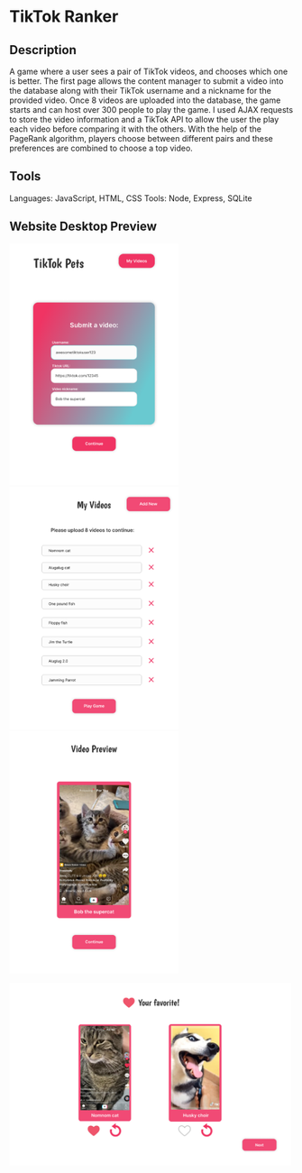 # TikTok Ranker

## Description

A game where a user sees a pair of TikTok videos, and chooses which one is better. The first page allows the content manager to submit a video into the database along with their TikTok username and a nickname for the provided video. Once 8 videos are uploaded into the database, the game starts and can host over 300 people to play the game. I used AJAX requests to store the video information and a TikTok API to allow the user the play each video before comparing it with the others. With the help of the PageRank algorithm, players choose between different pairs and these preferences are combined to choose a top video.

## Tools
Languages: JavaScript, HTML, CSS
Tools: Node, Express, SQLite

## Website Desktop Preview
<p float="left">
  <img src="cover_img/tiktokpet1.png" alt="tiktokpet1" width="300" />
  <img src="cover_img/tiktokpet2.png" alt="tiktokpet2" width="300" /> 
  <img src="cover_img/tiktokpet3.png" alt="tiktokpet3" width="300" />
</p>
<img src="cover_img/tiktokpet4.png" alt="tiktokpet4" width="500" />

<!-- <img src="cover_img/tiktokpet1.png" alt="tiktokpet1" width="300"/>
<img src="cover_img/tiktokpet2.png" alt="tiktokpet2" width="300"/>
<img src="cover_img/tiktokpet3.png" alt="tiktokpet3" width="300"/>
<img src="cover_img/tiktokpet4.png" alt="tiktokpet4" width="500"/> -->
